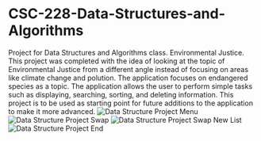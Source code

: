 # CSC-228-Data-Structures-and-Algorithms
Project for Data Structures and Algorithms class. 
Environmental Justice.
This project was completed with the idea of looking at the topic of Environmental Justice from a different angle instead of focusing on areas like climate change and polution. The application focuses on endangered species as a topic. The application allows the user to perform simple tasks such as displaying, searching, sorting, and deleting information. This project is to be used as starting point for future additions to the application to make it more advanced. 
![Data Structure Project Menu](https://user-images.githubusercontent.com/81720926/165444641-15201e08-e822-4a46-b773-143233f2c8ab.PNG)
![Data Structure Project Swap](https://user-images.githubusercontent.com/81720926/165444655-04be1a1c-1ae4-4ee5-a2f1-2df301df580e.PNG)
![Data Structure Project Swap New List](https://user-images.githubusercontent.com/81720926/165444660-302f73ce-aeb3-4ecb-8ff8-0e49d9adf3f8.PNG)
![Data Structure Project End](https://user-images.githubusercontent.com/81720926/165444666-e987687d-dcd0-43fa-b458-dee24857b4af.PNG)
